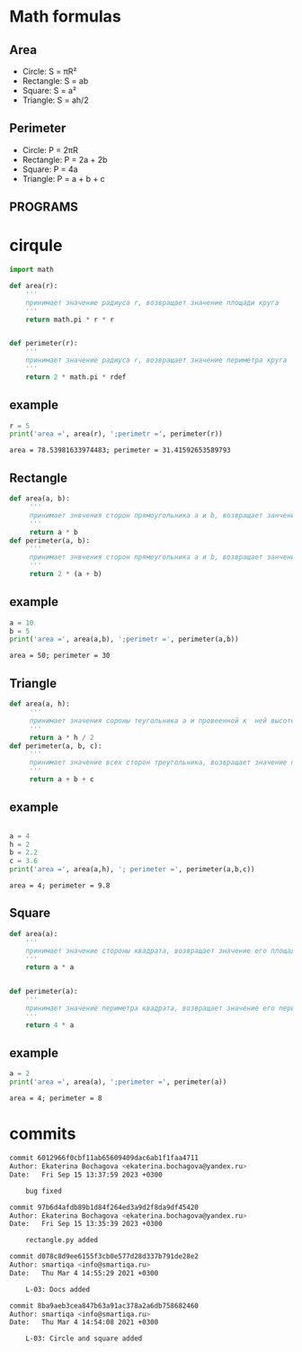 # Math formulas

## Area

- Circle: S = πR²
- Rectangle: S = ab
- Square: S = a²
- Triangle: S = ah/2


## Perimeter

- Circle: P = 2πR
- Rectangle: P = 2a + 2b
- Square: P = 4a
- Triangle: P = a + b + c


## **PROGRAMS**

# cirqule

```python
import math

def area(r):
    '''
    принимает значение радиуса r, возвращает значение площади круга
    '''
    return math.pi * r * r


def perimeter(r):
    '''
    принимает значение радиуса r, возвращает значение периметра кругa
    '''
    return 2 * math.pi * rdef
```

## example

```python
r = 5
print('area =', area(r), ';perimetr =', perimeter(r)) 
```

```
area = 78.53981633974483; perimeter = 31.41592653589793
```

## Rectangle

```python
def area(a, b):
     '''
     принимает знвчения сторон прямоугольника a и b, возвращает занчение площади
     '''
     return a * b
def perimeter(a, b):
     '''
     принимает знвчения сторон прямоугольника a и b, возвращает занчение периметра
     '''
     return 2 * (a + b)
```

## example

```python
a = 10
b = 5
print('area =', area(a,b), ';perimetr =', perimeter(a,b))
```

```
area = 50; perimeter = 30
```


## Triangle

```python
def area(a, h):
     '''
     принимает значения сороны теугольника a и провеенной к  ней высоте h, возвращает значение площади треугольника
     '''
     return a * h / 2
def perimeter(a, b, c):
     '''
     принимает значение всех сторон треугольника, возвращает значение периметра
     '''
     return a + b + c
```

## example

```python

a = 4
h = 2
b = 2.2
c = 3.6
print('area =', area(a,h), '; perimeter =', perimeter(a,b,c))
```

```
area = 4; perimeter = 9.8
```

## Square

```python
def area(a):
    '''
    принимает значение стороны квадрата, возвращает значение его площади
    '''
    return a * a


def perimeter(a):
    '''
    принимает значение периметра квадрата, возвращает значение его периметра
    '''
    return 4 * a

```

## example

```python
a = 2
print('area =', area(a), ';perimeter =', perimeter(a))
```

```
area = 4; perimeter = 8
```

# commits

```bash
commit 6012966f0cbf11ab65609409dac6ab1f1faa4711
Author: Ekaterina Bochagova <ekaterina.bochagova@yandex.ru>
Date:   Fri Sep 15 13:37:59 2023 +0300

    bug fixed

commit 97b6d4afdb89b1d84f264ed3a9d2f8da9df45420
Author: Ekaterina Bochagova <ekaterina.bochagova@yandex.ru>
Date:   Fri Sep 15 13:35:39 2023 +0300

    rectangle.py added

commit d078c8d9ee6155f3cb0e577d28d337b791de28e2
Author: smartiqa <info@smartiqa.ru>
Date:   Thu Mar 4 14:55:29 2021 +0300

    L-03: Docs added

commit 8ba9aeb3cea847b63a91ac378a2a6db758682460
Author: smartiqa <info@smartiqa.ru>
Date:   Thu Mar 4 14:54:08 2021 +0300

    L-03: Circle and square added

```
